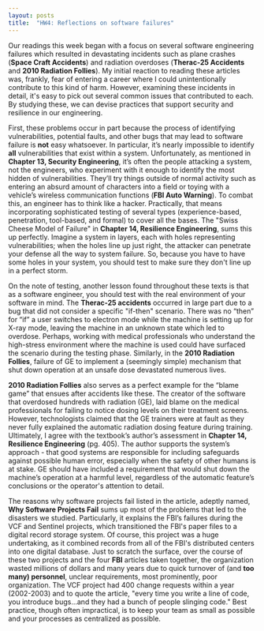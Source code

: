 ```yaml
---
layout: posts
title:  "HW4: Reflections on software failures"
---
```

Our readings this week began with a focus on several software engineering failures which resulted in devastating incidents such as plane crashes (**Space Craft Accidents**) and radiation overdoses (**Therac-25 Accidents** and **2010 Radiation Follies**). My initial reaction to reading these articles was, frankly, fear of entering a career where I could unintentionally contribute to this kind of harm. However, examining these incidents in detail, it's easy to pick out several common issues that contributed to each. By studying these, we can devise practices that support security and resilience in our engineering. 

First, these problems occur in part because the process of identifying vulnerabilities, potential faults, and other bugs that may lead to software failure is **not** easy whatsoever. In particular, it’s nearly impossible to identify **all** vulnerabilities that exist within a system. Unfortunately, as mentioned in **Chapter 13, Security Engineering**, it’s often the people attacking a system, not the engineers, who experiment with it enough to identify the most hidden of vulnerabilities. They’ll try things outside of normal activity such as entering an absurd amount of characters into a field or toying with a vehicle’s wireless communication functions (**FBI Auto Warning**). To combat this, an engineer has to think like a hacker. Practically, that means incorporating sophisticated testing of several types (experience-based, penetration, tool-based, and formal) to cover all the bases. The "Swiss Cheese Model of Failure" in **Chapter 14, Resilience Engineering**, sums this up perfectly. Imagine a system in layers, each with holes representing vulnerabilities; when the holes line up just right, the attacker can penetrate your defense all the way to system failure. So, because you have to have some holes in your system, you should test to make sure they don't line up in a perfect storm.

On the note of testing, another lesson found throughout these texts is that as a software engineer, you should test with the real environment of your software in mind. The **Therac-25 accidents** occurred in large part due to a bug that did not consider a specific "if-then" scenario. There was no “then” for “if” a user switches to electron mode while the machine is setting up for X-ray mode, leaving the machine in an unknown state which led to overdose. Perhaps, working with medical professionals who understand the high-stress environment where the machine is used could have surfaced the scenario during the testing phase. Similarly, in the **2010 Radiation Follies**, failure of GE to implement a (seemingly simple) mechanism that shut down operation at an unsafe dose devastated numerous lives. 

**2010 Radiation Follies** also serves as a perfect example for the “blame game” that ensues after accidents like these. The creator of the software that overdosed hundreds with radiation (GE), laid blame on the medical professionals for failing to notice dosing levels on their treatment screens. However, technologists claimed that the GE trainers were at fault as they never fully explained the automatic radiation dosing feature during training. Ultimately, I agree with the textbook’s author’s assessment in **Chapter 14, Resilience Engineering** (pg. 405). The author supports the system’s approach - that good systems are responsible for including safeguards against possible human error, especially when the safety of other humans is at stake. GE should have included a requirement that would shut down the machine’s operation at a harmful level, regardless of the automatic feature’s conclusions or the operator's attention to detail.

The reasons why software projects fail listed in the article, adeptly named, **Why Software Projects Fail** sums up most of the problems that led to the disasters we studied. Particularly, it explains the FBI’s failures during the VCF and Sentinel projects, which transitioned the FBI's paper files to a digital record storage system. Of course, this project was a huge undertaking, as it combined records from all of the FBI's distributed centers into one digital database. Just to scratch the surface, over the course of these two projects and the four **FBI** articles taken together, the organization wasted millions of dollars and many years due to quick turnover of (and **too many) personnel**, unclear requirements, most prominently, poor organization. The VCF project had 400 change requests within a year (2002-2003) and to quote the article, "every time you write a line of code, you introduce bugs...and they had a bunch of people slinging code." Best practice, though often impractical, is to keep your team as small as possible and your processes as centralized as possible.

